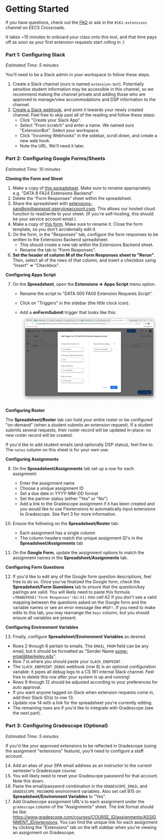# Getting Started

If you have questions, check out the [FAQ](https://github.com/berkeley-cdss/extensions/blob/master/FAQ.md) or ask in the `#161-extensions` channel on EECS Crossroads.

It takes ~15 minutes to onboard your class onto this tool, and that time pays off as soon as your first extension requests start rolling in :)

### Part 1: Configuring Slack

_Estimated Time: 5 minutes_

You'll need to be a Slack admin in your workspace to follow these steps.

1. Create a Slack channel (ours is named `extension-bot`). Potentially sensitive student information may be accessible in this channel, so we recommend making the channel private and adding those who are approved to manage/view accommodations and DSP information to the channel.
2. [Create a Slack webhook](https://api.slack.com/messaging/webhooks), and point it towards your newly created channel. Feel free to skip past all of the reading and follow these steps:
   - Click "Create your Slack App".
   - Select "From scratch" and enter a name. We named ours "ExtensionBot". Select your workspace.
   - Click "Incoming Webhooks" in the sidebar, scroll down, and create a new web hook.
   - Note the URL. We'll need it later.

### Part 2: Configuring Google Forms/Sheets

_Estimated Time: 10 minutes_

**Cloning the Form and Sheet**

1. Make a copy of [this spreadsheet](https://docs.google.com/spreadsheets/d/17u8VkAefOeiaW8ryMlC8kid8_HOhu3jN-VhXdYtU75s/edit?usp=sharing). Make sure to rename appropriately e.g. "DATA 8 FA24 Extensions Backend"
2. Delete the “Form Responses” sheet within the spreadsheet.
3. Share the spreadsheet with [extensions-sandbox@appspot.gserviceaccount.com](mailto:extensions-sandbox@appspot.gserviceaccount.com). This allows our hosted cloud function to read/write to your sheet. (If you're self-hosting, this should be your service account email.)
4. Make a copy of [this form](https://docs.google.com/forms/d/11_ilehVDnTOpIDasEhKMP_Ljfni5JOdQcbioHVrs0_E/edit). Make sure to rename it. Close the form template, so you don't accidentally edit it.
5. On the form, in the "Responses" tab, configure the form responses to be written to the Extensions Backend spreadsheet.
   - This should create a new tab within the Extensions Backend sheet.
   - Rename the tab to “Form Responses”.
6. **Set the header of column M of the Form Responses sheet to "Rerun"**. Then, select all of the rows of that column, and insert a checkbox using "Insert" => "Checkbox".

**Configuring Apps Script**

7. On the **Spreadsheet**, open the **Extensions => Apps Script** menu option.

   - Rename the script to "DATA 000 FA00 Extension Requests Script". 

   - Click on "Triggers" in the sidebar (the little clock icon).

   - Add a **onFormSubmit** trigger that looks like this:
     ![img](GETTING_STARTED.assets/0Ur-tyYJ95715JEYTO3McmVlv8UXtcuSj448PzjfeVY1SWfRJO7X6lSl6_S5bWEsb2pa8WHg75BhFNfvNx65NZG9IbZv_QxrN3l3aZBqY97EDJLBS8tcW1ktBP9fwqZ512G5Tsy3-3315320.png)

**Configuring Roster**

The **Spreadsheet/Roster** tab can hold your entire roster or be configured "on-demand" (when a student submits an extension request). If a student submits several requests, their roster record will be updated in-place; no new roster record will be created.

If you'd like to add student emails (and optionally DSP status), feel free to. The `notes` column on this sheet is for your own use.

**Configuring Assignments**

9. On the **Spreadsheet/Assignments** tab set up a row for each assignment:
   - Enter the assignment name
   - Choose a unique assignment ID
   - Set a due date in YYYY-MM-DD format
   - Set the partner status (either "Yes" or "No")
   - Add a link to the Gradescope assignment if it has been created and you would like to use Flextensions to automatically input extensions to Gradescope. See Part 3 for more information.
     
10. Ensure the following on the **Spreadsheet/Roster** tab:

    - Each assignment has a single column
    - The column headers match the unique assignment ID's in the **Spreadsheet/Assignments** tab

11. On the **Google Form**, update the assignment options to match the assignment names in the **Spreadsheet/Assignments** tab.

**Configuring Form Questions**

12. If you'd like to edit any of the Google form question descriptions, feel free to do so.  Once you've finalized the Google form, check the **Spreadsheet/Form Questions** tab to ensure that the question/key pairings are valid. You will likely need to paste this formula `=TRANSPOSE('Form Responses'!A1:X1)` into cell A2 if you don't see a valid mapping between the questions asked on the Google form and the variable names or see an error message like `#REF!`. If you need to make edits to this tab, you may rearrange the `keys` column, but you should ensure all variables are present.

**Configuring Environment Variables**

13. Finally, configure **Spreadsheet/Environment Variables** as desired.
   - Rows 2 through 6 pertain to emails. The `EMAIL_FROM` field can be any email, but it should be formatted as "Sender Name <some-email@berkeley.edu>".
   - Row 7 is where you should paste your `SLACK_ENDPOINT` .
   - The `SLACK_ENDPOINT_DEBUG` webhook (row 8) is an optional configuration variable: it pipes all debug logs to a CS 161 internal Slack channel. Feel free to delete this row after your system is up and running!
   - Rows 9 through 12 should be adjusted according to your preferences for auto approval.
   - If you want anyone tagged on Slack when extension requests come in, add their Slack ID(s) to row 13.
   - Update row 14 with a link for the spreadsheet you're currently editing.
   - The remaining rows are if you'd like to integrate with Gradescope (see the next part).

### Part 3: Configuring Gradescope (Optional)

*Estimated Time: 5 minutes*

If you'd like your approved extensions to be reflected in Gradescope (using the assignment "extensions" feature), you'll need to configure a staff account.

14. Add an alias of your SPA email address as an instructor to the current semester's Gradescope course.
15. You will likely need to reset your Gradescope password for that account. Note this down.
16. Paste the email/password combination in the `GRADESCOPE_EMAIL` and `GRADESCOPE_PASSWORD` environment variables. Also set cell B15 on **Spreadsheet/Environment Variables** to "Yes". 
17. Add Gradescope assignment URL's to each assignment under the `gradescope` column of the "Assignments" sheet.  The link format should be like: https://www.gradescope.com/courses/COURSE_ID/assignments/ASSIGNMENT_ID/extensions. You can find the unique link for each assignment by clicking the "Extensions" tab on the left sidebar when you're viewing an assignment on Gradescope.
